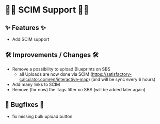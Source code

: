 # 👷‍♀️ SCIM Support 🧑‍💼

## ✨ Features ✨ 

* Add SCIM support 

## 🛠️ Improvements / Changes 🛠️

* Remove a possibility to upload Blueprints on SBS
  * all Uploads are now done via SCIM (https://satisfactory-calculator.com/en/interactive-map) (and will be sync every 6 hours)
* Add many links to SCIM
* Remove (for now) the Tags filter on SBS (will be added later again)

## 🐛 Bugfixes 🐛

* fix missing bulk upload button